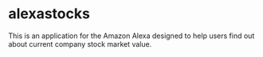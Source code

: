# alexastocks
This is an application for the Amazon Alexa designed to help users find out about current company stock market value.

